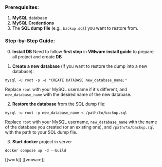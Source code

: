 ### Prerequisites:

1. **MySQL** database
2. **MySQL Credentions**
3. The **SQL dump file** (e.g., `backup.sql`) you want to restore from.


### Step-by-Step Guide:
0. **Install DB**
Need to follow **first step** in **VMware install guide** to prepare all project and create **DB**

2. **Create a new database** (if you want to restore the dump into a new database):
```shell
mysql -u root -p -e "CREATE DATABASE new_database_name;"
```
Replace `root` with your MySQL username if it's different, and `new_database_name` with the desired name of the new database.

2. **Restore the database** from the SQL dump file:
```shell
mysql -u root -p new_database_name < /path/to/backup.sql
```
Replace `root` with your MySQL username, `new_database_name` with the name of the database you created (or an existing one), and `/path/to/backup.sql` with the path to your SQL dump file.

3. **Start docker** project in server
```shell
docker compose up -d --build
```


[[work]]
[[vmware]]